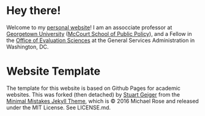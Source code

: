# Hey there!
Welcome to my [personal website](http://www.sebastianjilke.net)!  I am an assocciate professor at [Georgetown University](https://www.georgetown.edu) ([McCourt School of Public Policy](https://mccourt.georgetown.edu)), and a Fellow in the [Office of Evaluation Sciences](https://oes.gsa.gov) at the General Services Administration in Washington, DC.


# Website Template
The template for this website is based on Github Pages for academic websites. This was forked (then detached) by [Stuart Geiger](https://github.com/staeiou) from the [Minimal Mistakes Jekyll Theme](https://mmistakes.github.io/minimal-mistakes/), which is © 2016 Michael Rose and released under the MIT License. See LICENSE.md.
